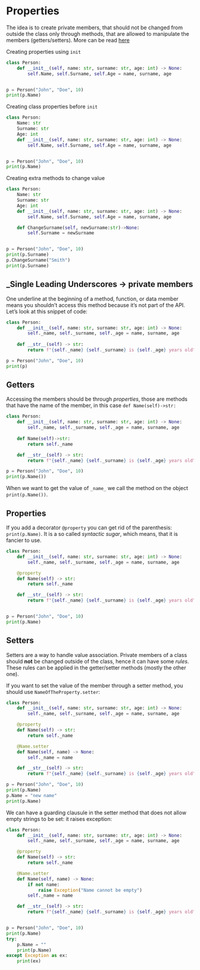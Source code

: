 # Properties

The idea is to create private members, that should not be changed from outside the class only through methods, that are allowed to manipulate the members (getters/setters). More can be read [here](https://stackoverflow.com/questions/17330160/how-does-the-property-decorator-work-in-python)

Creating properties using `init`
```py
class Person:
    def __init__(self, name: str, surname: str, age: int) -> None:
        self.Name, self.Surname, self.Age = name, surname, age


p = Person("John", "Doe", 10)
print(p.Name)
```

Creating class properties before `init`
```py
class Person:
    Name: str
    Surname: str
    Age: int
    def __init__(self, name: str, surname: str, age: int) -> None:
        self.Name, self.Surname, self.Age = name, surname, age


p = Person("John", "Doe", 10)
print(p.Name)
```

Creating extra methods to change value
```py
class Person:
    Name: str
    Surname: str
    Age: int
    def __init__(self, name: str, surname: str, age: int) -> None:
        self.Name, self.Surname, self.Age = name, surname, age

    def ChangeSurname(self, newSurname:str)->None:
        self.Surname = newSurname


p = Person("John", "Doe", 10)
print(p.Surname)
p.ChangeSurname("Smith")
print(p.Surname)
```

## _Single Leading Underscores -> private members

One underline at the beginning of a method, function, or data member means you shouldn’t access this method because it’s not part of the API. Let’s look at this snippet of code: 

```py
class Person:
    def __init__(self, name: str, surname: str, age: int) -> None:
        self._name, self._surname, self._age = name, surname, age
    
    def __str__(self) -> str:
        return f"{self._name} {self._surname} is {self._age} years old"

p = Person("John", "Doe", 10)
print(p)
```

## Getters
Accessing the members should be through *properties*, those are methods that have the name of the member, in this case `def Name(self)->str:`
```py
class Person:
    def __init__(self, name: str, surname: str, age: int) -> None:
        self._name, self._surname, self._age = name, surname, age
    
    def Name(self)->str:
        return self._name

    def __str__(self) -> str:
        return f"{self._name} {self._surname} is {self._age} years old"

p = Person("John", "Doe", 10)
print(p.Name())
```

When we want to get the value of `_name_` we call the method on the object `print(p.Name())`.

## Properties

If you add a decorator `@property` you can get rid of the parenthesis: `print(p.Name)`. It is a so called *syntactic sugar*, which means, that it is fancier to use.

```py
class Person:
    def __init__(self, name: str, surname: str, age: int) -> None:
        self._name, self._surname, self._age = name, surname, age

    @property
    def Name(self) -> str:
        return self._name

    def __str__(self) -> str:
        return f"{self._name} {self._surname} is {self._age} years old"


p = Person("John", "Doe", 10)
print(p.Name)
```

## Setters
Setters are a way to handle value association. Private members of a class should **not** be changed outside of the class, hence it can have some *rules*. These rules can be applied in the getter/setter methods (mostly the other one).

If you want to set the value of the member through a setter method, you should use `NameOfTheProperty.setter`:
```py
class Person:
    def __init__(self, name: str, surname: str, age: int) -> None:
        self._name, self._surname, self._age = name, surname, age

    @property
    def Name(self) -> str:
        return self._name

    @Name.setter
    def Name(self, name) -> None:
        self._name = name

    def __str__(self) -> str:
        return f"{self._name} {self._surname} is {self._age} years old"

p = Person("John", "Doe", 10)
print(p.Name)
p.Name = "new name"
print(p.Name)
```

We can have a guarding clausule in the setter method that does not allow empty strings to be set: it raises exception:
```py
class Person:
    def __init__(self, name: str, surname: str, age: int) -> None:
        self._name, self._surname, self._age = name, surname, age

    @property
    def Name(self) -> str:
        return self._name

    @Name.setter
    def Name(self, name) -> None:
        if not name:
            raise Exception("Name cannot be empty")
        self._name = name

    def __str__(self) -> str:
        return f"{self._name} {self._surname} is {self._age} years old"


p = Person("John", "Doe", 10)
print(p.Name)
try:
    p.Name = ""
    print(p.Name)
except Exception as ex:
    print(ex)
```